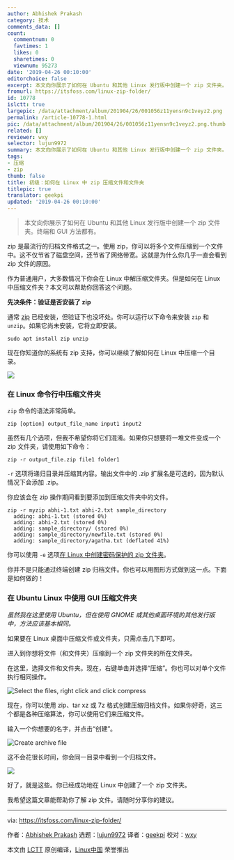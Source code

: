 ```yaml
---
author: Abhishek Prakash
category: 技术
comments_data: []
count:
  commentnum: 0
  favtimes: 1
  likes: 0
  sharetimes: 0
  viewnum: 95273
date: '2019-04-26 00:10:00'
editorchoice: false
excerpt: 本文向你展示了如何在 Ubuntu 和其他 Linux 发行版中创建一个 zip 文件夹。终端和 GUI 方法都有。
fromurl: https://itsfoss.com/linux-zip-folder/
id: 10778
islctt: true
largepic: /data/attachment/album/201904/26/001056z11yensn9c1veyz2.png
permalink: /article-10778-1.html
pic: /data/attachment/album/201904/26/001056z11yensn9c1veyz2.png.thumb.jpg
related: []
reviewer: wxy
selector: lujun9972
summary: 本文向你展示了如何在 Ubuntu 和其他 Linux 发行版中创建一个 zip 文件夹。终端和 GUI 方法都有。
tags:
- 压缩
- zip
thumb: false
title: 初级：如何在 Linux 中 zip 压缩文件和文件夹
titlepic: true
translator: geekpi
updated: '2019-04-26 00:10:00'
---
```



> 
> 本文向你展示了如何在 Ubuntu 和其他 Linux 发行版中创建一个 zip 文件夹。终端和 GUI 方法都有。
> 
> 
> 


zip 是最流行的归档文件格式之一。使用 zip，你可以将多个文件压缩到一个文件中。这不仅节省了磁盘空间，还节省了网络带宽。这就是为什么你几乎一直会看到 zip 文件的原因。


作为普通用户，大多数情况下你会在 Linux 中解压缩文件夹。但是如何在 Linux 中压缩文件夹？本文可以帮助你回答这个问题。


**先决条件：验证是否安装了 zip**


通常 [zip](https://en.wikipedia.org/wiki/Zip_(file_format)) 已经安装，但验证下也没坏处。你可以运行以下命令来安装 `zip` 和 `unzip`。如果它尚未安装，它将立即安装。



```
sudo apt install zip unzip
```

现在你知道你的系统有 zip 支持，你可以继续了解如何在 Linux 中压缩一个目录。


![](/data/attachment/album/201904/26/001056z11yensn9c1veyz2.png)


### 在 Linux 命令行中压缩文件夹


`zip` 命令的语法非常简单。



```
zip [option] output_file_name input1 input2
```

虽然有几个选项，但我不希望你将它们混淆。如果你只想要将一堆文件变成一个 zip 文件夹，请使用如下命令：



```
zip -r output_file.zip file1 folder1
```

`-r` 选项将递归目录并压缩其内容。输出文件中的 .zip 扩展名是可选的，因为默认情况下会添加 .zip。


你应该会在 zip 操作期间看到要添加到压缩文件夹中的文件。



```
zip -r myzip abhi-1.txt abhi-2.txt sample_directory
  adding: abhi-1.txt (stored 0%)
  adding: abhi-2.txt (stored 0%)
  adding: sample_directory/ (stored 0%)
  adding: sample_directory/newfile.txt (stored 0%)
  adding: sample_directory/agatha.txt (deflated 41%)
```

你可以使用 `-e` 选项[在 Linux 中创建密码保护的 zip 文件夹](https://itsfoss.com/password-protect-zip-file/)。


你并不是只能通过终端创建 zip 归档文件。你也可以用图形方式做到这一点。下面是如何做的！


### 在 Ubuntu Linux 中使用 GUI 压缩文件夹


*虽然我在这里使用 Ubuntu，但在使用 GNOME 或其他桌面环境的其他发行版中，方法应该基本相同。*


如果要在 Linux 桌面中压缩文件或文件夹，只需点击几下即可。


进入到你想将文件（和文件夹）压缩到一个 zip 文件夹的所在文件夹。


在这里，选择文件和文件夹。现在，右键单击并选择“压缩”。你也可以对单个文件执行相同操作。


![Select the files, right click and click compress](/data/attachment/album/201904/26/001102ch1oi1dr8n8ryzi4.jpg)


现在，你可以使用 zip、tar xz 或 7z 格式创建压缩归档文件。如果你好奇，这三个都是各种压缩算法，你可以使用它们来压缩文件。


输入一个你想要的名字，并点击“创建”。


![Create archive file](/data/attachment/album/201904/26/001103fejnzrjjr8zmjmq2.jpg)


这不会花很长时间，你会同一目录中看到一个归档文件。


![](/data/attachment/album/201904/26/001143tolcmxw40xz4lwcl.png)


好了，就是这些。你已经成功地在 Linux 中创建了一个 zip 文件夹。


我希望这篇文章能帮助你了解 zip 文件。请随时分享你的建议。




---


via: <https://itsfoss.com/linux-zip-folder/>


作者：[Abhishek Prakash](https://itsfoss.com/author/abhishek/) 选题：[lujun9972](https://github.com/lujun9972) 译者：[geekpi](https://github.com/geekpi) 校对：[wxy](https://github.com/wxy)


本文由 [LCTT](https://github.com/LCTT/TranslateProject) 原创编译，[Linux中国](https://linux.cn/) 荣誉推出